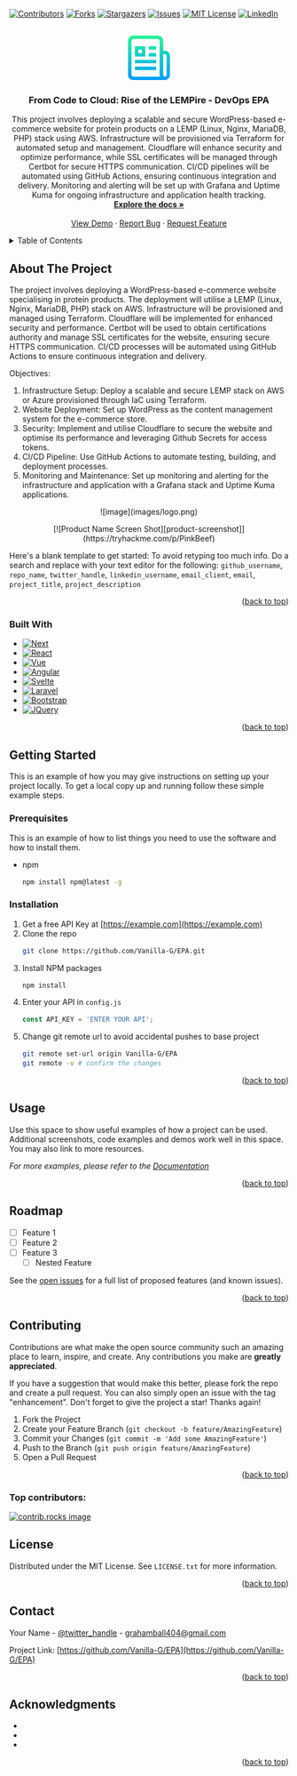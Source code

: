 <!-- Improved compatibility of back to top link: See: https://github.com/othneildrew/Best-README-Template/pull/73 -->
<a id="readme-top"></a>
<!--
*** Thanks for checking out the Best-README-Template. If you have a suggestion
*** that would make this better, please fork the repo and create a pull request
*** or simply open an issue with the tag "enhancement".
*** Don't forget to give the project a star!
*** Thanks again! Now go create something AMAZING! :D
-->



<!-- PROJECT SHIELDS -->
<!--
*** I'm using markdown "reference style" links for readability.
*** Reference links are enclosed in brackets [ ] instead of parentheses ( ).
*** See the bottom of this document for the declaration of the reference variables
*** for contributors-url, forks-url, etc. This is an optional, concise syntax you may use.
*** https://www.markdownguide.org/basic-syntax/#reference-style-links
-->
[![Contributors][contributors-shield]][contributors-url]
[![Forks][forks-shield]][forks-url]
[![Stargazers][stars-shield]][stars-url]
[![Issues][issues-shield]][issues-url]
[![MIT License][license-shield]][license-url]
[![LinkedIn][linkedin-shield]][linkedin-url]



<!-- PROJECT LOGO -->
<br />
<div align="center">
  <a href="https://github.com/Vanilla-G/EPA">
    <img src="images/logo.png" alt="Logo" width="80" height="80">
  </a>

<h3 align="center">From Code to Cloud: Rise of the LEMPire - DevOps EPA</h3>

  <p align="center">
    This project involves deploying a scalable and secure WordPress-based e-commerce website for protein products on a LEMP (Linux, Nginx, MariaDB, PHP) stack using AWS. Infrastructure will be provisioned via Terraform for automated setup and management. Cloudflare will enhance security and optimize performance, while SSL certificates will be managed through Certbot for secure HTTPS communication. CI/CD pipelines will be automated using GitHub Actions, ensuring continuous integration and delivery. Monitoring and alerting will be set up with Grafana and Uptime Kuma for ongoing infrastructure and application health tracking.
    <br />
    <a href="https://github.com/Vanilla-G/EPA"><strong>Explore the docs »</strong></a>
    <br />
    <br />
    <a href="https://github.com/Vanilla-G/EPA">View Demo</a>
    ·
    <a href="https://github.com/Vanilla-G/EPA/issues/new?labels=bug&template=bug-report---.md">Report Bug</a>
    ·
    <a href="https://github.com/Vanilla-G/EPA/issues/new?labels=enhancement&template=feature-request---.md">Request Feature</a>
  </p>
</div>



<!-- TABLE OF CONTENTS -->
<details>
  <summary>Table of Contents</summary>
  <ol>
    <li>
      <a href="#about-the-project">About The Project</a>
      <ul>
        <li><a href="#built-with">Built With</a></li>
      </ul>
    </li>
    <li>
      <a href="#getting-started">Getting Started</a>
      <ul>
        <li><a href="#prerequisites">Prerequisites</a></li>
        <li><a href="#installation">Installation</a></li>
      </ul>
    </li>
    <li><a href="#usage">Usage</a></li>
    <li><a href="#roadmap">Roadmap</a></li>
    <li><a href="#contributing">Contributing</a></li>
    <li><a href="#license">License</a></li>
    <li><a href="#contact">Contact</a></li>
    <li><a href="#acknowledgments">Acknowledgments</a></li>
  </ol>
</details>



<!-- ABOUT THE PROJECT -->
## About The Project

The project involves deploying a WordPress-based e-commerce website specialising in protein products. The deployment will utilise a LEMP (Linux, Nginx, MariaDB, PHP) stack on AWS. Infrastructure will be provisioned and managed using Terraform. Cloudflare will be implemented for enhanced security and performance. Certbot will be used to obtain certifications authority and manage SSL certificates for the website, ensuring secure HTTPS communication. CI/CD processes will be automated using GitHub Actions to ensure continuous integration and delivery. 

Objectives:
1. Infrastructure Setup: Deploy a scalable and secure LEMP stack on AWS or Azure provisioned through IaC using Terraform.
2. Website Deployment: Set up WordPress as the content management system for the e-commerce store.
3. Security: Implement and utilise Cloudflare to secure the website and optimise its performance and leveraging Github Secrets for access tokens.
4. CI/CD Pipeline: Use GitHub Actions to automate testing, building, and deployment processes.
5. Monitoring and Maintenance: Set up monitoring and alerting for the infrastructure and application with a Grafana stack and Uptime Kuma applications.
   
<p align="center">![image](images/logo.png)</p>


<p align="center">[![Product Name Screen Shot][product-screenshot]](https://tryhackme.com/p/PinkBeef)</p>

Here's a blank template to get started: To avoid retyping too much info. Do a search and replace with your text editor for the following: `github_username`, `repo_name`, `twitter_handle`, `linkedin_username`, `email_client`, `email`, `project_title`, `project_description`

<p align="right">(<a href="#readme-top">back to top</a>)</p>



### Built With

* [![Next][Next.js]][Next-url]
* [![React][React.js]][React-url]
* [![Vue][Vue.js]][Vue-url]
* [![Angular][Angular.io]][Angular-url]
* [![Svelte][Svelte.dev]][Svelte-url]
* [![Laravel][Laravel.com]][Laravel-url]
* [![Bootstrap][Bootstrap.com]][Bootstrap-url]
* [![JQuery][JQuery.com]][JQuery-url]

<p align="right">(<a href="#readme-top">back to top</a>)</p>



<!-- GETTING STARTED -->
## Getting Started

This is an example of how you may give instructions on setting up your project locally.
To get a local copy up and running follow these simple example steps.

### Prerequisites

This is an example of how to list things you need to use the software and how to install them.
* npm
  ```sh
  npm install npm@latest -g
  ```

### Installation

1. Get a free API Key at [https://example.com](https://example.com)
2. Clone the repo
   ```sh
   git clone https://github.com/Vanilla-G/EPA.git
   ```
3. Install NPM packages
   ```sh
   npm install
   ```
4. Enter your API in `config.js`
   ```js
   const API_KEY = 'ENTER YOUR API';
   ```
5. Change git remote url to avoid accidental pushes to base project
   ```sh
   git remote set-url origin Vanilla-G/EPA
   git remote -v # confirm the changes
   ```

<p align="right">(<a href="#readme-top">back to top</a>)</p>



<!-- USAGE EXAMPLES -->
## Usage

Use this space to show useful examples of how a project can be used. Additional screenshots, code examples and demos work well in this space. You may also link to more resources.

_For more examples, please refer to the [Documentation](https://example.com)_

<p align="right">(<a href="#readme-top">back to top</a>)</p>



<!-- ROADMAP -->
## Roadmap

- [ ] Feature 1
- [ ] Feature 2
- [ ] Feature 3
    - [ ] Nested Feature

See the [open issues](https://github.com/Vanilla-G/EPA/issues) for a full list of proposed features (and known issues).

<p align="right">(<a href="#readme-top">back to top</a>)</p>



<!-- CONTRIBUTING -->
## Contributing

Contributions are what make the open source community such an amazing place to learn, inspire, and create. Any contributions you make are **greatly appreciated**.

If you have a suggestion that would make this better, please fork the repo and create a pull request. You can also simply open an issue with the tag "enhancement".
Don't forget to give the project a star! Thanks again!

1. Fork the Project
2. Create your Feature Branch (`git checkout -b feature/AmazingFeature`)
3. Commit your Changes (`git commit -m 'Add some AmazingFeature'`)
4. Push to the Branch (`git push origin feature/AmazingFeature`)
5. Open a Pull Request

<p align="right">(<a href="#readme-top">back to top</a>)</p>

### Top contributors:

<a href="https://github.com/Vanilla-G/EPA/graphs/contributors">
  <img src="https://contrib.rocks/image?repo=Vanilla-G/EPA" alt="contrib.rocks image" />
</a>



<!-- LICENSE -->
## License

Distributed under the MIT License. See `LICENSE.txt` for more information.

<p align="right">(<a href="#readme-top">back to top</a>)</p>



<!-- CONTACT -->
## Contact

Your Name - [@twitter_handle](https://twitter.com/twitter_handle) - grahamball404@gmail.com

Project Link: [https://github.com/Vanilla-G/EPA](https://github.com/Vanilla-G/EPA)

<p align="right">(<a href="#readme-top">back to top</a>)</p>



<!-- ACKNOWLEDGMENTS -->
## Acknowledgments

* []()
* []()
* []()

<p align="right">(<a href="#readme-top">back to top</a>)</p>



<!-- MARKDOWN LINKS & IMAGES -->
<!-- https://www.markdownguide.org/basic-syntax/#reference-style-links -->
[contributors-shield]: https://img.shields.io/github/contributors/Vanilla-G/EPA.svg?style=for-the-badge
[contributors-url]: https://github.com/Vanilla-G/EPA/graphs/contributors
[forks-shield]: https://img.shields.io/github/forks/Vanilla-G/EPA.svg?style=for-the-badge
[forks-url]: https://github.com/Vanilla-G/EPA/network/members
[stars-shield]: https://img.shields.io/github/stars/Vanilla-G/EPA.svg?style=for-the-badge
[stars-url]: https://github.com/Vanilla-G/EPA/stargazers
[issues-shield]: https://img.shields.io/github/issues/Vanilla-G/EPA.svg?style=for-the-badge
[issues-url]: https://github.com/Vanilla-G/EPA/issues
[license-shield]: https://img.shields.io/github/license/Vanilla-G/EPA.svg?style=for-the-badge
[license-url]: https://github.com/Vanilla-G/EPA/blob/master/LICENSE.txt
[linkedin-shield]: https://img.shields.io/badge/-LinkedIn-black.svg?style=for-the-badge&logo=linkedin&colorB=555
[linkedin-url]: https://linkedin.com/in/grahamball-gl50-m32-remote
[product-screenshot]: images/screenshot.png
[Next.js]: https://img.shields.io/badge/next.js-000000?style=for-the-badge&logo=nextdotjs&logoColor=white
[Next-url]: https://nextjs.org/
[React.js]: https://img.shields.io/badge/React-20232A?style=for-the-badge&logo=react&logoColor=61DAFB
[React-url]: https://reactjs.org/
[Vue.js]: https://img.shields.io/badge/Vue.js-35495E?style=for-the-badge&logo=vuedotjs&logoColor=4FC08D
[Vue-url]: https://vuejs.org/
[Angular.io]: https://img.shields.io/badge/Angular-DD0031?style=for-the-badge&logo=angular&logoColor=white
[Angular-url]: https://angular.io/
[Svelte.dev]: https://img.shields.io/badge/Svelte-4A4A55?style=for-the-badge&logo=svelte&logoColor=FF3E00
[Svelte-url]: https://svelte.dev/
[Laravel.com]: https://img.shields.io/badge/Laravel-FF2D20?style=for-the-badge&logo=laravel&logoColor=white
[Laravel-url]: https://laravel.com
[Bootstrap.com]: https://img.shields.io/badge/Bootstrap-563D7C?style=for-the-badge&logo=bootstrap&logoColor=white
[Bootstrap-url]: https://getbootstrap.com
[JQuery.com]: https://img.shields.io/badge/jQuery-0769AD?style=for-the-badge&logo=jquery&logoColor=white
[JQuery-url]: https://jquery.com 
